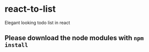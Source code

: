 # react-to-list
Elegant looking todo list in react
## Please download the node modules with `npm install`
